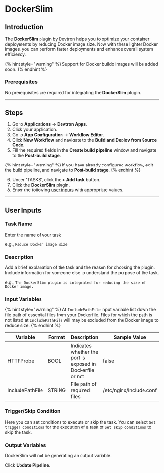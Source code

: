 # DockerSlim

## Introduction

The **DockerSlim** plugin by Devtron helps you to optimize your container deployments by reducing Docker image size. Now with these lighter Docker images, you can perform faster deployments and enhance overall system efficiency.

{% hint style="warning" %}
Support for Docker buildx images will be added soon.
{% endhint %}

### Prerequisites

No prerequisites are required for integrating the **DockerSlim** plugin.

***

## Steps

1. Go to **Applications** → **Devtron Apps**.
2. Click your application.
3. Go to **App Configuration** → **Workflow Editor**.
4. Click **New Workflow** and navigate to the **Build and Deploy from Source Code**.
5. Fill the required fields in the **Create build pipeline** window and navigate to the **Post-build stage**.

{% hint style="warning" %}
If you have already configured workflow, edit the build pipeline, and navigate to **Post-build stage**.
{% endhint %}

6. Under 'TASKS', click the **+ Add task** button.
7. Click the **DockerSlim** plugin.
8. Enter the following [user inputs](docker-slim.md#user-inputs) with appropriate values.

***

## User Inputs

### Task Name

Enter the name of your task

e.g., `Reduce Docker image size`

### Description

Add a brief explanation of the task and the reason for choosing the plugin. Include information for someone else to understand the purpose of the task.

e.g., `The DockerSlim plugin is integrated for reducing the size of Docker image.`

### Input Variables

{% hint style="warning" %}
At `IncludePathFile` input variable list down the file path of essential files from your Dockerfile. Files for which the path is not listed at `IncludePathFile` will may be excluded from the Docker image to reduce size.
{% endhint %}

| Variable        | Format | Description                                                | Sample Value            |
| --------------- | ------ | ---------------------------------------------------------- | ----------------------- |
| HTTPProbe       | BOOL   | Indicates whether the port is exposed in Dockerfile or not | false                   |
| IncludePathFile | STRING | File path of required files                                | /etc/nginx/include.conf |

### Trigger/Skip Condition

Here you can set conditions to execute or skip the task. You can select `Set trigger conditions` for the execution of a task or `Set skip conditions` to skip the task.

### Output Variables

DockerSlim will not be generating an output variable.

Click **Update Pipeline**.
